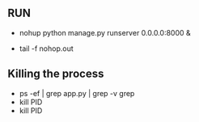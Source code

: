 ## RUN

- nohup python manage.py runserver 0.0.0.0:8000 &

- tail -f nohop.out

## Killing the process 

- ps -ef | grep app.py | grep -v grep
- kill PID
- kill PID